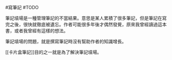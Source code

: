 #寫筆記 #TODO 

筆記墳場是一種管理筆記的不當結果。意思是某人累積了很多筆記，但是筆記在寫完之後，很快就徹底被遺忘。作者可能很多年後才偶然發覺，原來我曾經讀過這本書，或者我曾經有這樣的想法。

筆記墳場的問題，就是撰寫筆記時沒有幫助作者的知識增長。

[[卡片盒筆記]]目的之一就是為了解決筆記墳場。
